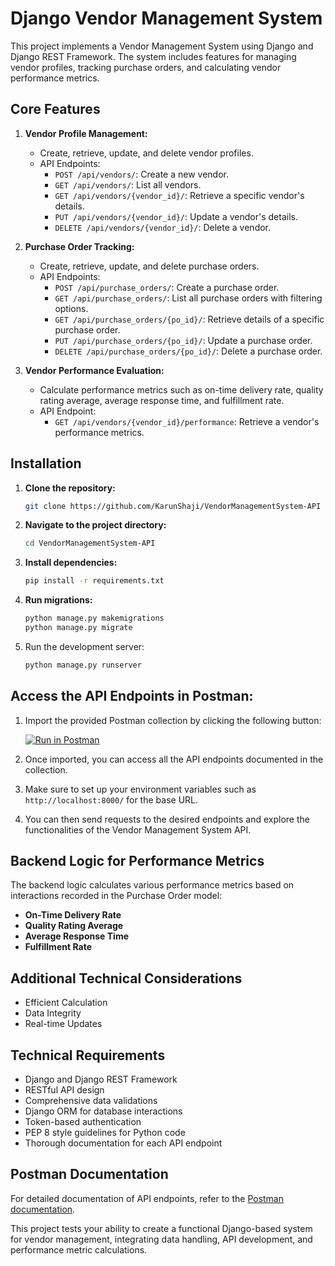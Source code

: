 # Django Vendor Management System

This project implements a Vendor Management System using Django and Django REST Framework. The system includes features for managing vendor profiles, tracking purchase orders, and calculating vendor performance metrics.

## Core Features

1. **Vendor Profile Management:**
   - Create, retrieve, update, and delete vendor profiles.
   - API Endpoints:
     - `POST /api/vendors/`: Create a new vendor.
     - `GET /api/vendors/`: List all vendors.
     - `GET /api/vendors/{vendor_id}/`: Retrieve a specific vendor's details.
     - `PUT /api/vendors/{vendor_id}/`: Update a vendor's details.
     - `DELETE /api/vendors/{vendor_id}/`: Delete a vendor.

2. **Purchase Order Tracking:**
   - Create, retrieve, update, and delete purchase orders.
   - API Endpoints:
     - `POST /api/purchase_orders/`: Create a purchase order.
     - `GET /api/purchase_orders/`: List all purchase orders with filtering options.
     - `GET /api/purchase_orders/{po_id}/`: Retrieve details of a specific purchase order.
     - `PUT /api/purchase_orders/{po_id}/`: Update a purchase order.
     - `DELETE /api/purchase_orders/{po_id}/`: Delete a purchase order.

3. **Vendor Performance Evaluation:**
   - Calculate performance metrics such as on-time delivery rate, quality rating average, average response time, and fulfillment rate.
   - API Endpoint:
     - `GET /api/vendors/{vendor_id}/performance`: Retrieve a vendor's performance metrics.
    
## Installation

1. **Clone the repository:**
   ```bash
   git clone https://github.com/KarunShaji/VendorManagementSystem-API
    ```
2. **Navigate to the project directory:**
   ```bash
   cd VendorManagementSystem-API
   ```
   
3. **Install dependencies:**
   ```bash
   pip install -r requirements.txt
   ```
4. **Run migrations:**
   ```bash
   python manage.py makemigrations
   python manage.py migrate
   ```
   
5. Run the development server:

    ```bash
    python manage.py runserver
    ```

## Access the API Endpoints in Postman:

1. Import the provided Postman collection by clicking the following button:

   [![Run in Postman](https://run.pstmn.io/button.svg)](https://app.getpostman.com/run-collection/33222895-2sA3JFA4br)

2. Once imported, you can access all the API endpoints documented in the collection.

3. Make sure to set up your environment variables such as `http://localhost:8000/` for the base URL.

4. You can then send requests to the desired endpoints and explore the functionalities of the Vendor Management System API.


## Backend Logic for Performance Metrics

The backend logic calculates various performance metrics based on interactions recorded in the Purchase Order model:
- **On-Time Delivery Rate**
- **Quality Rating Average**
- **Average Response Time**
- **Fulfillment Rate**


## Additional Technical Considerations

- Efficient Calculation
- Data Integrity
- Real-time Updates

## Technical Requirements

- Django and Django REST Framework
- RESTful API design
- Comprehensive data validations
- Django ORM for database interactions
- Token-based authentication
- PEP 8 style guidelines for Python code
- Thorough documentation for each API endpoint

## Postman Documentation

For detailed documentation of API endpoints, refer to the [Postman documentation](https://documenter.getpostman.com/view/33222895/2sA3JFA4br).

This project tests your ability to create a functional Django-based system for vendor management, integrating data handling, API development, and performance metric calculations.
